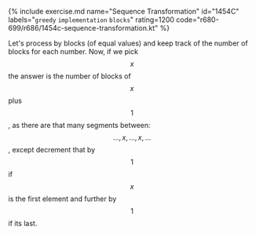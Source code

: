 {% include exercise.md name="Sequence Transformation" id="1454C" labels="`greedy` `implementation` `blocks`" rating=1200 code="r680-699/r686/1454c-sequence-transformation.kt" %}

Let's process by blocks (of equal values) and keep track of the number of blocks for each number.  Now, if we pick $$x$$ the answer is the number of blocks of $$x$$ plus $$1$$, as there are that many segments between: $$\ldots, x, \ldots, x, \ldots$$, except decrement that by $$1$$ if $$x$$ is the first element and further by $$1$$ if its last.
